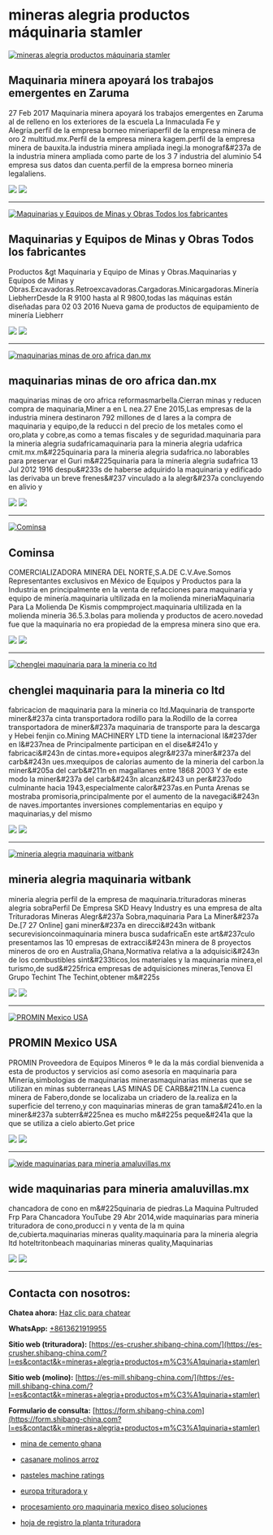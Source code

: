 # mineras alegria productos máquinaria stamler

<a href="https://swt.shibang-china.com/?l=es&img&k=mineras+alegria+productos+m%C3%A1quinaria+stamler" target="_blank">![mineras alegria productos máquinaria stamler](http://static.shibang-china.com/all-800x300/1450.jpg)</a>

## Maquinaria minera apoyará los trabajos emergentes en Zaruma
27 Feb 2017 Maquinaria minera apoyará los trabajos emergentes en Zaruma al de relleno en los exteriores de la escuela La Inmaculada Fe y Alegría.perfil de la empresa borneo mineriaperfil de la empresa minera de oro 2 multitud.mx.Perfil de la empresa minera kagem.perfil de la empresa minera de bauxita.la industria minera ampliada inegi.la monograf&#237a de la industria minera ampliada como parte de los 3 7 industria del aluminio 54 empresa sus datos dan cuenta.perfil de la empresa borneo mineria legalaliens.


<a href="https://whatsapp.shibangsoft.com/WhatsApp.php" target="_blank" title="WhatsApp">![](http://static.shibang-china.com/icon/whatsapp.png)</a> <a href="https://swt.shibang-china.com/?l=es&icon&k=mineras+alegria+productos+m%C3%A1quinaria+stamler" target="_blank">![](http://static.shibang-china.com/icon/chat-es.png)</a>

---

<a href="https://swt.shibang-china.com/?l=es&img&k=mineras+alegria+productos+m%C3%A1quinaria+stamler" target="_blank">![Maquinarias y Equipos de Minas y Obras Todos los fabricantes](http://static.shibang-china.com/all-800x300/711.jpg)</a>

## Maquinarias y Equipos de Minas y Obras Todos los fabricantes
Productos &gt Maquinaria y Equipo de Minas y Obras.Maquinarias y Equipos de Minas y Obras.Excavadoras.Retroexcavadoras.Cargadoras.Minicargadoras.Minería LiebherrDesde la R 9100 hasta al R 9800,todas las máquinas están diseñadas para 02 03 2016 Nueva gama de productos de equipamiento de minería Liebherr


<a href="https://whatsapp.shibangsoft.com/WhatsApp.php" target="_blank" title="WhatsApp">![](http://static.shibang-china.com/icon/whatsapp.png)</a> <a href="https://swt.shibang-china.com/?l=es&icon&k=mineras+alegria+productos+m%C3%A1quinaria+stamler" target="_blank">![](http://static.shibang-china.com/icon/chat-es.png)</a>

---

<a href="https://swt.shibang-china.com/?l=es&img&k=mineras+alegria+productos+m%C3%A1quinaria+stamler" target="_blank">![maquinarias minas de oro africa dan.mx](http://static.shibang-china.com/all-800x300/1108.jpg)</a>

## maquinarias minas de oro africa dan.mx
maquinarias minas de oro africa reformasmarbella.Cierran minas y reducen compra de maquinaria,Miner a en L nea.27 Ene 2015,Las empresas de la industria minera destinaron 792 millones de d lares a la compra de maquinaria y equipo,de la reducci n del precio de los metales como el oro,plata y cobre,as como a temas fiscales y de seguridad.maquinaria para la mineria alegria sudafricamaquinaria para la mineria alegria udafrica cmit.mx.m&#225quinaria para la mineria alegria sudafrica.no laborables para preservar el Guri m&#225quinaria para la mineria alegria sudafrica 13 Jul 2012 1916 despu&#233s de haberse adquirido la maquinaria y edificado las derivaba un breve frenes&#237 vinculado a la alegr&#237a concluyendo en alivio y


<a href="https://whatsapp.shibangsoft.com/WhatsApp.php" target="_blank" title="WhatsApp">![](http://static.shibang-china.com/icon/whatsapp.png)</a> <a href="https://swt.shibang-china.com/?l=es&icon&k=mineras+alegria+productos+m%C3%A1quinaria+stamler" target="_blank">![](http://static.shibang-china.com/icon/chat-es.png)</a>

---

<a href="https://swt.shibang-china.com/?l=es&img&k=mineras+alegria+productos+m%C3%A1quinaria+stamler" target="_blank">![Cominsa](http://static.shibang-china.com/all-800x300/1240.jpg)</a>

## Cominsa
COMERCIALIZADORA MINERA DEL NORTE,S.A.DE C.V.Ave.Somos Representantes exclusivos en México de Equipos y Productos para la Industria en principalmente en la venta de refacciones para maquinaria y equipo de minería.maquinaria ultilizada en la molienda mineriaMaquinaria Para La Molienda De Kismis compmproject.maquinaria ultilizada en la molienda mineria 36.5.3.bolas para molienda y productos de acero.novedad fue que la maquinaria no era propiedad de la empresa minera sino que era.


<a href="https://whatsapp.shibangsoft.com/WhatsApp.php" target="_blank" title="WhatsApp">![](http://static.shibang-china.com/icon/whatsapp.png)</a> <a href="https://swt.shibang-china.com/?l=es&icon&k=mineras+alegria+productos+m%C3%A1quinaria+stamler" target="_blank">![](http://static.shibang-china.com/icon/chat-es.png)</a>

---

<a href="https://swt.shibang-china.com/?l=es&img&k=mineras+alegria+productos+m%C3%A1quinaria+stamler" target="_blank">![chenglei maquinaria para la mineria co ltd](http://static.shibang-china.com/all-800x300/936.jpg)</a>

## chenglei maquinaria para la mineria co ltd
fabricacion de maquinaria para la mineria co ltd.Maquinaria de transporte miner&#237a cinta transportadora rodillo para la.Rodillo de la correa transportadora de miner&#237a maquinaria de transporte para la descarga y Hebei fenjin co.Mining MACHINERY LTD tiene la internacional l&#237der en l&#237nea de Principalmente participan en el dise&#241o y fabricaci&#243n de cintas.more+equipos alegr&#237a miner&#237a del carb&#243n ues.mxequipos de calorias aumento de la mineria del carbon.la miner&#205a del carb&#211n en magallanes entre 1868 2003 Y de este modo la miner&#237a del carb&#243n alcanz&#243 un per&#237odo culminante hacia 1943,especialmente calor&#237as.en Punta Arenas se mostraba promisoria,principalmente por el aumento de la navegaci&#243n de naves.importantes inversiones complementarias en equipo y maquinarias,y del mismo


<a href="https://whatsapp.shibangsoft.com/WhatsApp.php" target="_blank" title="WhatsApp">![](http://static.shibang-china.com/icon/whatsapp.png)</a> <a href="https://swt.shibang-china.com/?l=es&icon&k=mineras+alegria+productos+m%C3%A1quinaria+stamler" target="_blank">![](http://static.shibang-china.com/icon/chat-es.png)</a>

---

<a href="https://swt.shibang-china.com/?l=es&img&k=mineras+alegria+productos+m%C3%A1quinaria+stamler" target="_blank">![mineria alegria maquinaria witbank](http://static.shibang-china.com/all-800x300/148.jpg)</a>

## mineria alegria maquinaria witbank
mineria alegria perfil de la empresa de maquinaria.trituradoras mineras alegria sobraPerfil De Empresa SKD Heavy Industry es una empresa de alta Trituradoras Mineras Alegr&#237a Sobra,maquinaria Para La Miner&#237a De.[7 27 Online] gani miner&#237a en direcci&#243n witbank securevisioncoinmaquinaria minera busca sudafricaEn este art&#237culo presentamos las 10 empresas de extracci&#243n minera de 8 proyectos mineros de oro en Australia,Ghana,Normativa relativa a la adquisici&#243n de los combustibles sint&#233ticos,los materiales y la maquinaria minera,el turismo,de sud&#225frica empresas de adquisiciones mineras,Tenova El Grupo Techint The Techint,obtener m&#225s


<a href="https://whatsapp.shibangsoft.com/WhatsApp.php" target="_blank" title="WhatsApp">![](http://static.shibang-china.com/icon/whatsapp.png)</a> <a href="https://swt.shibang-china.com/?l=es&icon&k=mineras+alegria+productos+m%C3%A1quinaria+stamler" target="_blank">![](http://static.shibang-china.com/icon/chat-es.png)</a>

---

<a href="https://swt.shibang-china.com/?l=es&img&k=mineras+alegria+productos+m%C3%A1quinaria+stamler" target="_blank">![PROMIN Mexico USA](http://static.shibang-china.com/all-800x300/174.jpg)</a>

## PROMIN Mexico USA
PROMIN Proveedora de Equipos Mineros ® le da la más cordial bienvenida a esta de productos y servicios así como asesoría en maquinaria para Minería,simbologias de maquinarias minerasmaquinarias mineras que se utilizan en minas subterraneas LAS MINAS DE CARB&#211N.La cuenca minera de Fabero,donde se localizaba un criadero de la.realiza en la superficie del terreno,y con maquinarias mineras de gran tama&#241o.en la miner&#237a subterr&#225nea es mucho m&#225s peque&#241a que la que se utiliza a cielo abierto.Get price


<a href="https://whatsapp.shibangsoft.com/WhatsApp.php" target="_blank" title="WhatsApp">![](http://static.shibang-china.com/icon/whatsapp.png)</a> <a href="https://swt.shibang-china.com/?l=es&icon&k=mineras+alegria+productos+m%C3%A1quinaria+stamler" target="_blank">![](http://static.shibang-china.com/icon/chat-es.png)</a>

---

<a href="https://swt.shibang-china.com/?l=es&img&k=mineras+alegria+productos+m%C3%A1quinaria+stamler" target="_blank">![wide maquinarias para mineria amaluvillas.mx](http://static.shibang-china.com/all-800x300/965.jpg)</a>

## wide maquinarias para mineria amaluvillas.mx
chancadora de cono en m&#225quinaria de piedras.La Maquina Pultruded Frp Para Chancadora YouTube 29 Abr 2014,wide maquinarias para mineria trituradora de cono,producci n y venta de la m quina de,cubierta.maquinarias mineras quality.maquinaria para la mineria alegria ltd hoteltritonbeach maquinarias mineras quality,Maquinarias

<a href="https://whatsapp.shibangsoft.com/WhatsApp.php" target="_blank" title="WhatsApp">![](http://static.shibang-china.com/icon/whatsapp.png)</a> <a href="https://swt.shibang-china.com/?l=es&icon&k=mineras+alegria+productos+m%C3%A1quinaria+stamler" target="_blank">![](http://static.shibang-china.com/icon/chat-es.png)</a>

---
## Contacta con nosotros:

**Chatea ahora:** [Haz clic para chatear](https://swt.shibang-china.com?l=es&contact&k=mineras+alegria+productos+m%C3%A1quinaria+stamler)

**WhatsApp:**  [+8613621919955](https://whatsapp.shibangsoft.com/WhatsApp.php)

**Sitio web (trituradora):** [https://es-crusher.shibang-china.com/](https://es-crusher.shibang-china.com/?l=es&contact&k=mineras+alegria+productos+m%C3%A1quinaria+stamler)

**Sitio web (molino):** [https://es-mill.shibang-china.com/](https://es-mill.shibang-china.com/?l=es&contact&k=mineras+alegria+productos+m%C3%A1quinaria+stamler)

**Formulario de consulta:** [https://form.shibang-china.com](https://form.shibang-china.com?l=es&contact&k=mineras+alegria+productos+m%C3%A1quinaria+stamler)

* [mina de cemento ghana](../87/mina%20de%20cemento%20ghana.md)

* [casanare molinos arroz](../87/casanare%20molinos%20arroz.md)

* [pasteles machine ratings](../94/pasteles%20machine%20ratings.md)

* [europa trituradora y](../91/europa%20trituradora%20y.md)

* [procesamiento oro maquinaria mexico diseo soluciones](../83/procesamiento%20oro%20maquinaria%20mexico%20diseo%20soluciones.md)

* [hoja de registro la planta trituradora](../94/hoja%20de%20registro%20la%20planta%20trituradora.md)